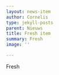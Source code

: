 ```yaml
---
layout: news-item
author: Cornelis
type: jekyll-posts
parent: Nieuws
title: Fresh item
summary: Fresh
image: ''

---
```

Fresh